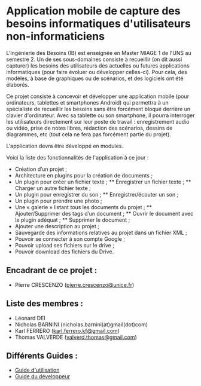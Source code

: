 # Application mobile de capture des besoins informatiques d'utilisateurs non-informaticiens 

  L'Ingénierie des Besoins (IB) est enseignée en Master MIAGE 1 de l'UNS au semestre 2. Un de ses sous-domaines consiste à recueillir (on dit aussi capturer) les besoins des utilisateurs des actuelles ou futures applications informatiques (pour faire évoluer ou développer celles-ci). Pour cela, des modèles, à base de graphiques ou de scénarios, et des logiciels ont été élaborés. 

  Ce projet consiste à concevoir et développer une application mobile (pour ordinateurs, tablettes et smartphones Android) qui permettra à un spécialiste de recueillir les besoins sans être forcément bloqué derrière un clavier d'ordinateur. Avec sa tablette ou son smartphone, il pourra interroger les utilisateurs directement sur leur poste de travail : enregistrement audio ou vidéo, prise de notes libres, rédaction des scénarios, dessins de diagrammes, etc (tout cela ne fera pas forcément partie du projet). 

L'application devra être développé en modules. 

Voici la liste des fonctionnalités de l'application à ce jour : 

* Création d’un projet ;
*	Architecture en plugins pour la création de documents ;
*	Un plugin pour créer un fichier texte ;
**	Enregistrer un fichier texte ;
**	Charger un autre fichier texte ;
*	Un plugin pour enregistrer du son ;
**	Enregistrer/écouter un son ;
*	Un plugin pour prendre une photo ;
*	Une « galerie » listant tous les documents du projet ;
**	Ajouter/Supprimer des tags d’un document ;
**	Ouvrir le document avec le plugin adéquat ;
**	Supprimer le document ;
*	Ajouter une description au projet ;
*	Sauvegarde des informations relatives au projet dans un fichier XML ;
*	Pouvoir se connecter à son compte Google ;
*	Pouvoir upload ses fichiers sur le drive ;
*	Pouvoir download des fichiers du Drive.



## Encadrant de ce projet :
* Pierre CRESCENZO (pierre.crescenzo@unice.fr)

## Liste des membres :
* Léonard DEI
* Nicholas BARNINI (nicholas.barnini(at)gmail(dot)com)
* Karl FERRERO (karl.ferrero.kf@gmail.com)
* Thomas VALVERDE (valverd.thomas@gmail.com)


## Différents Guides :
* [Guide d'utilisation](https://docs.google.com/viewer?url=https://github.com/Barnini-Nicholas/Appli_Android_Capture_Besoins/blob/master/Documentation/Guide%20d'utilisation.pdf?raw=true)
* [Guide du développeur](https://docs.google.com/viewer?url=https://github.com/Barnini-Nicholas/Appli_Android_Capture_Besoins/blob/master/Documentation/Guide%20du%20d%C3%A9veloppeur.pdf?raw=true)
